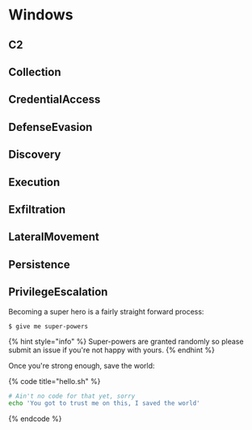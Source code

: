 # Windows

## C2

## Collection

## CredentialAccess

## DefenseEvasion

## Discovery

## Execution

## Exfiltration

## LateralMovement

## Persistence

## PrivilegeEscalation

Becoming a super hero is a fairly straight forward process:

```
$ give me super-powers
```

{% hint style="info" %}
 Super-powers are granted randomly so please submit an issue if you're not happy with yours.
{% endhint %}

Once you're strong enough, save the world:

{% code title="hello.sh" %}
```bash
# Ain't no code for that yet, sorry
echo 'You got to trust me on this, I saved the world'
```
{% endcode %}



